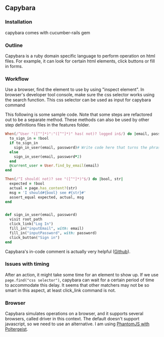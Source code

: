 ## Capybara
### Installation
capybara comes with cucumber-rails gem
### Outline
Capybara is a ruby domain specific language to perform operation on html files. For example, it can look for certain html
elements, click buttons or fill in forms.
### Workflow
Use a browser, find the element to use by using "inspect element". In browser's developer tool console, make sure the css selector
works using the search function. This css selector can be used as input for capybara command

This following is some sample code. Note that some steps are refactored out to be a separate method. These methods can also
be used by other step definitions files in the features folder.
```ruby
When(/^User "([^"]*)":"([^"]*)" has( not)? logged in$/) do |email, password, bool|
  to_sign_in = !bool
  if to_sign_in
    sign_in_user(email, password)# Write code here that turns the phrase above into concrete actions
  else
    sign_in_user(email, password*2)
  end
  @current_user = User.find_by_email(email)
end

Then(/^I should( not)? see "([^"]*)"$/) do |bool, str|
  expected = !bool
  actual = page.has_content?(str)
  msg = 'I should#{bool} see #{str}#'
  assert_equal expected, actual, msg
end


def sign_in_user(email, password)
  visit root_path
  click_link("Log In")
  fill_in("inputEmail", with: email)
  fill_in("inputPassword", with: password)
  click_button("Sign in")
end
```
Capybara's in-code comment is actually very helpful ([Github](https://github.com/jnicklas/capybara/blob/master/lib/capybara/node/matchers.rb#L201)).

### Issues with timing
After an action, it might take some time for an element to show up. If we use `page.find("css selector")`, capybara
can wait for a certain period of time to accommodate this delay. It seems that other matchers may not be so smart in this aspect, at least click_link command is not.

### Browser
Capybara simulates operations on a browser, and it supports several browsers, called driver in this context. The default doesn't
support javascript, so we need to use an alternative. I am using [PhantomJS with Poltergeist](phantomjs.md).
